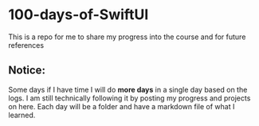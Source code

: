 # 100-days-of-SwiftUI
This is a repo for me to share my progress into the course and for future references

## Notice:
Some days if I have time I will do **more days** in a single day based on the logs.
I am still technically following it by posting my progress and projects on here.
Each day will be a folder and have a markdown file of what I learned.
